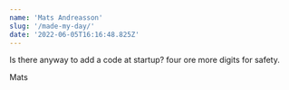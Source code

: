 ```yaml
---
name: 'Mats Andreasson'
slug: '/made-my-day/'
date: '2022-06-05T16:16:48.825Z'
---
```


Is there anyway to add a code at startup? four ore more digits for safety.

Mats
